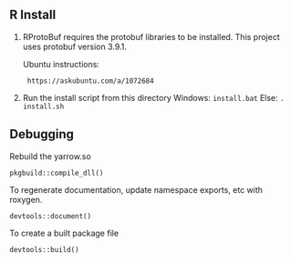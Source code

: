 ## R Install
1. RProtoBuf requires the protobuf libraries to be installed. This project uses protobuf version 3.9.1.  
    <!-- Documentation from https://github.com/eddelbuettel/rprotobuf -->
    Ubuntu instructions:
    
    <!-- Running this installs protobuf 3.0.0, which is not supported -->
    <!-- sudo apt-get install protobuf-compiler libprotobuf-dev libprotoc-dev -->
        https://askubuntu.com/a/1072684

2. Run the install script from this directory 
    Windows: `install.bat`
    Else: `. install.sh`


## Debugging

Rebuild the yarrow.so

    pkgbuild::compile_dll()

To regenerate documentation, update namespace exports, etc with roxygen.

    devtools::document()

To create a built package file

    devtools::build()